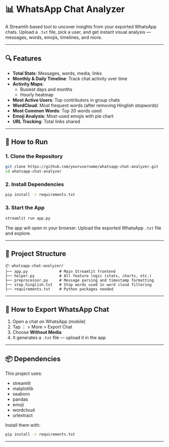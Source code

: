 
# 📊 WhatsApp Chat Analyzer

A Streamlit-based tool to uncover insights from your exported WhatsApp chats. Upload a `.txt` file, pick a user, and get instant visual analysis — messages, words, emojis, timelines, and more.

---

## 🔍 Features

- **Total Stats**: Messages, words, media, links  
- **Monthly & Daily Timeline**: Track chat activity over time  
- **Activity Maps**:  
  - Busiest days and months  
  - Hourly heatmap  
- **Most Active Users**: Top contributors in group chats  
- **WordCloud**: Most frequent words (after removing Hinglish stopwords)  
- **Most Common Words**: Top 20 words used  
- **Emoji Analysis**: Most-used emojis with pie chart  
- **URL Tracking**: Total links shared  

---

## 🚀 How to Run

### 1. Clone the Repository

```bash
git clone https://github.com/yourusername/whatsapp-chat-analyzer.git
cd whatsapp-chat-analyzer
```

### 2. Install Dependencies

```bash
pip install -r requirements.txt
```

### 3. Start the App

```bash
streamlit run app.py
```

The app will open in your browser. Upload the exported WhatsApp `.txt` file and explore.

---

## 📁 Project Structure

```
📦 whatsapp-chat-analyzer/
├── app.py              # Main Streamlit frontend
├── helper.py           # All feature logic (stats, charts, etc.)
├── preprocessor.py     # Message parsing and timestamp formatting
├── stop_hinglish.txt   # Stop words used in word cloud filtering
├── requirements.txt    # Python packages needed
```

---

## 📝 How to Export WhatsApp Chat

1. Open a chat on WhatsApp (mobile)  
2. Tap ⋮ > More > Export Chat  
3. Choose **Without Media**  
4. It generates a `.txt` file — upload it in the app  

---

## 📦 Dependencies

This project uses:

- streamlit  
- matplotlib  
- seaborn  
- pandas  
- emoji  
- wordcloud  
- urlextract  

Install them with:
```bash
pip install -r requirements.txt
```

---

